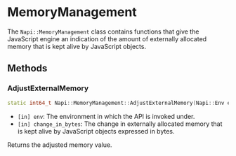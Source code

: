 # MemoryManagement

The `Napi::MemoryManagement` class contains functions that give the JavaScript engine
an indication of the amount of externally allocated memory that is kept alive by
JavaScript objects.

## Methods

### AdjustExternalMemory

```cpp
static int64_t Napi::MemoryManagement::AdjustExternalMemory(Napi::Env env, int64_t change_in_bytes);
```

- `[in] env`: The environment in which the API is invoked under.
- `[in] change_in_bytes`: The change in externally allocated memory that is kept
  alive by JavaScript objects expressed in bytes.

Returns the adjusted memory value.
